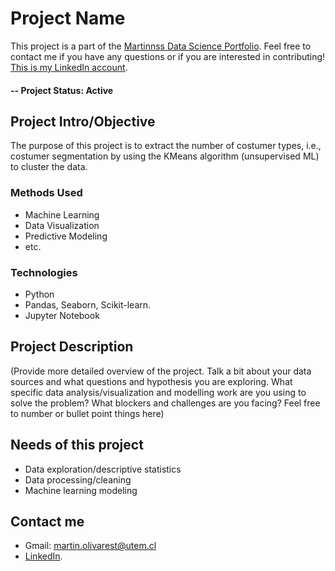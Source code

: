 
# Project Name
This project is a part of the [Martinnss Data Science Portfolio](https://github.com/martinnss?tab=repositories).  Feel free to contact me if you have any questions or if you are interested in contributing! [This is my LinkedIn account](https://cl.linkedin.com/in/mart%C3%ADn-olivares-tapia-5577a820a).

#### -- Project Status: Active

## Project Intro/Objective
The purpose of this project is to extract the number of costumer types, i.e., costumer segmentation by using the KMeans algorithm (unsupervised ML) to cluster the data. 


### Methods Used
* Machine Learning
* Data Visualization
* Predictive Modeling
* etc.

### Technologies
* Python
* Pandas, Seaborn, Scikit-learn.
* Jupyter Notebook

## Project Description
(Provide more detailed overview of the project.  Talk a bit about your data sources and what questions and hypothesis you are exploring. What specific data analysis/visualization and modelling work are you using to solve the problem? What blockers and challenges are you facing?  Feel free to number or bullet point things here)

## Needs of this project

- Data exploration/descriptive statistics
- Data processing/cleaning
- Machine learning modeling





## Contact me
* Gmail: martin.olivarest@utem.cl  
* [LinkedIn](https://cl.linkedin.com/in/mart%C3%ADn-olivares-tapia-5577a820a).